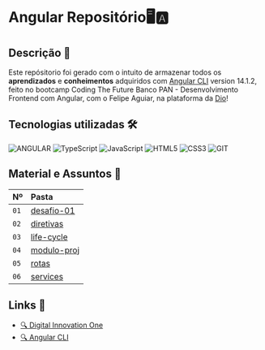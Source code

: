# Angular Repositório🖥️🅰️

## Descrição 📃

Este repósitorio foi gerado com o intuito de armazenar todos os **aprendizados** e **conheimentos** adquiridos com [Angular CLI](https://github.com/angular/angular-cli) version 14.1.2, feito no bootcamp Coding The Future Banco PAN - Desenvolvimento Frontend com Angular, com o Felipe Aguiar, na plataforma da [Dio](https://www.dio.me/)!

## Tecnologias utilizadas 🛠️

![ANGULAR](https://img.shields.io/badge/Angular-DD0031?style=for-the-badge&logo=angular&logoColor=white)
![TypeScript](https://img.shields.io/badge/TypeScript-007ACC?style=for-the-badge&logo=typescript&logoColor=white)
![JavaScript](https://img.shields.io/badge/JavaScript-F7DF1E?style=for-the-badge&logo=javascript&logoColor=black)
![HTML5](https://img.shields.io/badge/HTML5-E34F26?style=for-the-badge&logo=html5&logoColor=white)
![CSS3](https://img.shields.io/badge/CSS3-1572B6?style=for-the-badge&logo=css3&logoColor=white)
![GIT](https://img.shields.io/badge/GIT-E44C30?style=for-the-badge&logo=git&logoColor=white)

## Material e Assuntos 🎯

| Nº   | Pasta                        |
| :--- | :--------------------------- |
| `01` | [desafio-01](desafio-01/)    |
| `02` | [diretivas](diretivas-proj/) |
| `03` | [life-cycle](life-cycle/) |
| `04` | [modulo-proj](modulo-proj/) |
| `05` | [rotas](rotas/) |
| `06` | [services](services/) |

## Links 🔗

- [🔍 Digital Innovation One](https://www.dio.me/)
- [🔍 Angular CLI ](https://angular.io/cli)
